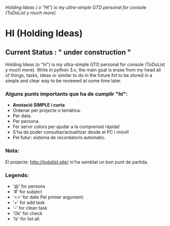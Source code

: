 *Holding Ideas ( o "HI") is my ultra-simple GTD personal for console (ToDoList y much more)*

# HI (Holding Ideas)
## Current Status : " under construction "

Holding Ideas (o "hi") is my ultra-simple GTD personal for console (ToDoList y much more).
Write in python 3.x, the main goal is erase from my head all of things, tasks, ideas or similar to do in the future fot to be stored in a simple and clear way to be reviewed at some time later.

### Alguns punts importants que ha de cumplir "hi":
- **Anotació SIMPLE i curta**
- Ordenar per projecte o temàtica.
- Per data.
- Per persona.
- Fer servir colors per ajudar a la comprensió ràpida!
- S'ha de poder consultar/actualitzar desde el PC i  móvil!
- Pel futur: sistema de recordatoris automatic.

### Nota:
El projecte: http://todolist.site/ m'ha semblat un bon punt de partida.

### Legends:
 - '@' for persons
 - '#' for subject
 - '<>' for date
Pel primer argument:
 - '+' for add task
 - '-' for clean task
 - 'Ok' for check
 - 'ls' for list all.
